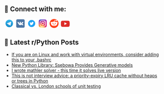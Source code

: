 ## 🔎 Connect with me:
[<img src="https://github.com/bullbesh/bullbesh/blob/main/images/Telegram.png" width="32" height="32" />](https://t.me/bullbesh)
[<img src="https://github.com/bullbesh/bullbesh/blob/main/images/VK.png" width="32" height="32" />](https://vk.com/bullbesh)
[<img src="https://github.com/bullbesh/bullbesh/blob/main/images/Twitter.png" width="32" height="32" />](https://twitter.com/bullbesh1)
[<img src="https://github.com/bullbesh/bullbesh/blob/main/images/Instagram.png" width="32" height="32" />](https://www.instagram.com/bullbesh)
[<img src="https://github.com/bullbesh/bullbesh/blob/main/images/Reddit.png" width="32" height="32" />](https://www.reddit.com/user/bullbesh)
[<img src="https://github.com/bullbesh/bullbesh/blob/main/images/YouTube.png" width="32" height="32" />](https://www.youtube.com/channel/UCtfjRs6uzgq5mfm8S06WTcg)

## 📕 Latest r/Python Posts
<!-- BLOG-POST-LIST:START -->
- [If you are on Linux and work with virtual environments, consider adding this to your .bashrc](https://www.reddit.com/r/Python/comments/1abrb32/if_you_are_on_linux_and_work_with_virtual/)
- [New Python Library: Ssebowa Provides Generative models](https://www.reddit.com/r/Python/comments/1abmqux/new_python_library_ssebowa_provides_generative/)
- [I wrote mathler solver - this time it solves live version](https://www.reddit.com/r/Python/comments/1ablfbp/i_wrote_mathler_solver_this_time_it_solves_live/)
- [This is not interview advice: a priority-expiry LRU cache without heaps or trees in Python](https://www.reddit.com/r/Python/comments/1abke3d/this_is_not_interview_advice_a_priorityexpiry_lru/)
- [Classical vs. London schools of unit testing](https://www.reddit.com/r/Python/comments/1abg3vf/classical_vs_london_schools_of_unit_testing/)
<!-- BLOG-POST-LIST:END -->
